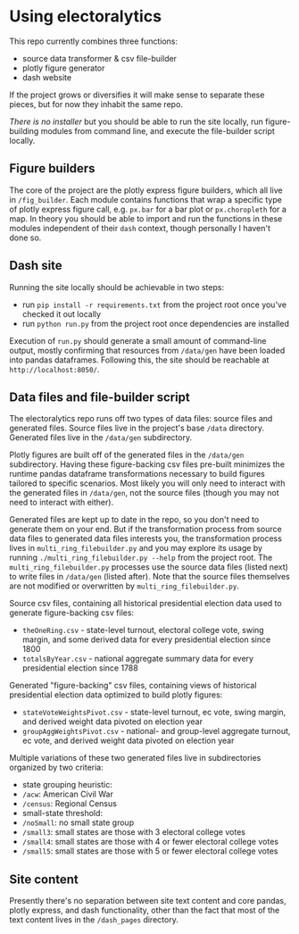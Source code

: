 # Using electoralytics

This repo currently combines three functions:
* source data transformer & csv file-builder
* plotly figure generator 
* dash website

If the project grows or diversifies it will make sense to separate these pieces, but for now they inhabit the same repo.

*There is no installer* but you should be able to run the site locally, run figure-building modules from command line, and execute the file-builder script locally.

## Figure builders

The core of the project are the plotly express figure builders, which all live in `/fig_builder`. Each module contains functions that wrap a specific type of plotly express figure call, e.g. `px.bar` for a bar plot or `px.choropleth` for a map. In theory you should be able to import and run the functions in these modules independent of their `dash` context, though personally I haven't done so. 

## Dash site

Running the site locally should be achievable in two steps:
* run `pip install -r requirements.txt` from the project root once you've checked it out locally
* run `python run.py` from the project root once dependencies are installed

Execution of `run.py` should generate a small amount of command-line output, mostly confirming that resources from `/data/gen` have been loaded into pandas dataframes. Following this, the site should be reachable at `http://localhost:8050/`.

## Data files and file-builder script

The electoralytics repo runs off two types of data files: source files and generated files. Source files live in the project's base `/data` directory. Generated files live in the `/data/gen` subdirectory. 

Plotly figures are built off of the generated files in the `/data/gen` subdirectory. Having these figure-backing csv files pre-built minimizes the runtime pandas dataframe transformations necessary to build figures tailored to specific scenarios. Most likely you will only need to interact with the generated files in `/data/gen`, not the source files (though you may not need to interact with either). 

Generated files are kept up to date in the repo, so you don't need to generate them on your end. But if the transformation process from source data files to generated data files interests you, the transformation process lives in `multi_ring_filebuilder.py` and you may explore its usage by running `./multi_ring_filebuilder.py --help` from the project root. The `multi_ring_filebuilder.py` processes use the source data files (listed next) to write files in `/data/gen` (listed after). Note that the source files themselves are not modified or overwritten by `multi_ring_filebuilder.py`.

Source csv files, containing all historical presidential election data used to generate figure-backing csv files: 
* `theOneRing.csv` - state-level turnout, electoral college vote, swing margin, and some derived data for every presidential election since 1800
* `totalsByYear.csv` - national aggregate summary data for every presidential election since 1788

Generated "figure-backing" csv files, containing views of historical presidential election data optimized to build plotly figures: 
* `stateVoteWeightsPivot.csv` - state-level turnout, ec vote, swing margin, and derived weight data pivoted on election year
* `groupAggWeightsPivot.csv` - national- and group-level aggregate turnout, ec vote, and derived weight data pivoted on election year

Multiple variations of these two generated files live in subdirectories organized by two criteria:
* state grouping heuristic:
 * `/acw`: American Civil War
 * `/census`: Regional Census
* small-state threshold:
 * `/noSmall`: no small state group
 * `/small3`: small states are those with 3 electoral college votes
 * `/small4`: small states are those with 4 or fewer electoral college votes
 * `/small5`: small states are those with 5 or fewer electoral college votes

## Site content

Presently there's no separation between site text content and core pandas, plotly express, and dash functionality, other than the fact that most of the text content lives in the `/dash_pages` directory.
